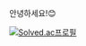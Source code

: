 
안녕하세요!😊

[![Solved.ac프로필](http://mazassumnida.wtf/api/mini/generate_badge?boj=tjrdnjs99)](https://github.com/mazassumnida/mazassumnida)
